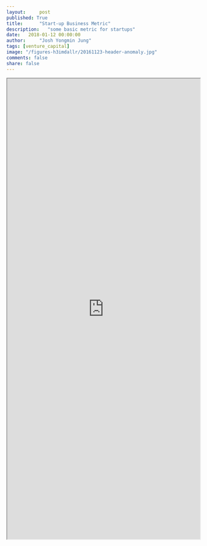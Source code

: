 ```yaml
---
layout:     post
published: True
title:      "Start-up Business Metric"
description:   "some basic metric for startups"
date:   2018-01-12 00:00:00
author:     "Josh Yongmin Jung"
tags: [venture_capital]
image: "/figures-h3imdallr/20161123-header-anomaly.jpg"
comments: false
share: false
---
```


<iframe width='100%' height='1200' src="https://docs.google.com/spreadsheets/d/e/2PACX-1vSm9DSKYT1idecZlZQ1SLQqi2RTWNWw3j-CxE5N9jLm9_ow_eYjjh91efNsmD6c5yML7dMIYqJUO3-g/pubhtml?gid=0&amp;single=true&amp;widget=true&amp;headers=false"></iframe>



<!-- | CATEGORY                     | METRIC/INDEX                                       | ABBV.      | NOTES                                                                                                                                                                                                                                                                                                                                                                                                                                                                                                                                                                                                              |
|------------------------------|----------------------------------------------------|------------|--------------------------------------------------------------------------------------------------------------------------------------------------------------------------------------------------------------------------------------------------------------------------------------------------------------------------------------------------------------------------------------------------------------------------------------------------------------------------------------------------------------------------------------------------------------------------------------------------------------------|
| Market                       | Total Addressable Market                           | TAM        | https://www.thebusinessplanshop.com/blog/en/entry/tam_sam_som                                                                                                                                                                                                                                                                                                                                                                                                                                                                                                                                                      |
|                              | Serviceable Available Market                       | SAM        |                                                                                                                                                                                                                                                                                                                                                                                                                                                                                                                                                                                                                    |
|                              | Serviceable Obtainable Market                      | SOM        |                                                                                                                                                                                                                                                                                                                                                                                                                                                                                                                                                                                                                    |
|                              | market share                                       |            |                                                                                                                                                                                                                                                                                                                                                                                                                                                                                                                                                                                                                    |
| P&L                          | Revenue                                            |            | beware of difference between REVENUE VS GMV                                                                                                                                                                                                                                                                                                                                                                                                                                                                                                                                                                        |
|                              | unearned revenue                                   |            |                                                                                                                                                                                                                                                                                                                                                                                                                                                                                                                                                                                                                    |
|                              | deferred revenue                                   |            |                                                                                                                                                                                                                                                                                                                                                                                                                                                                                                                                                                                                                    |
|                              | Monthly/Annual Recurring Revenue                   | MRR, ARR   | - recurring revenue =/= total revenue(which includes non-recurring revenue)- non-recurring fees:  hardware, setup, installation, professional services/ consulting agreements, bookings                                                                                                                                                                                                                                                                                                                                                                                                                            |
|                              | Gross Mechandize Value                             | GMV        | beware of difference between REVENUE VS GMV                                                                                                                                                                                                                                                                                                                                                                                                                                                                                                                                                                        |
|                              | Gross Margin                                       |            | net revenue - COGS                                                                                                                                                                                                                                                                                                                                                                                                                                                                                                                                                                                                 |
|                              | Contribution Margin 1                              |            | gross margin - variable costs                                                                                                                                                                                                                                                                                                                                                                                                                                                                                                                                                                                      |
|                              | Contribution Margin 2                              |            | contribution margin 1 - sales&margketing                                                                                                                                                                                                                                                                                                                                                                                                                                                                                                                                                                           |
|                              | Burn Rate                                          |            |                                                                                                                                                                                                                                                                                                                                                                                                                                                                                                                                                                                                                    |
|                              | Unit Economics                                     |            |                                                                                                                                                                                                                                                                                                                                                                                                                                                                                                                                                                                                                    |
| Engagement /1    | Downloads                                          |            | Void metric                                                                                                                                                                                                                                                                                                                                                                                                                                                                                                                                                                                                        |
|                              | Enrollment                                         |            | How many visitors become free or trial users, if you’re relying on one of these models to market the service.                                                                                                                                                                                                                                                                                                                                                                                                                                                                                                      |
|                              | Launch Rate                                        |            | The percentage of people who download the app, actually launch it, and create an account.                                                                                                                                                                                                                                                                                                                                                                                                                                                                                                                          |
|                              | Active User (Daily, Monthly)                       | DAU, MAU   | The percentage of users who’ve launched the application and use it on a daily and monthly basis: these are your daily active users (DAU) and monthly active users (MAU).                                                                                                                                                                                                                                                                                                                                                                                                                                           |
|                              | Growth(Month on Month, Year on Year)               | MoM        |                                                                                                                                                                                                                                                                                                                                                                                                                                                                                                                                                                                                                    |
|                              | Organic growth : Inorganic growth                  |            |                                                                                                                                                                                                                                                                                                                                                                                                                                                                                                                                                                                                                    |
| Engagement/2 | Churn                                              |            | # of churns during period / # of customers at the beginning of period                                                                                                                                                                                                                                                                                                                                                                                                                                                                                                                                              |
|                              | Retention                                          |            |                                                                                                                                                                                                                                                                                                                                                                                                                                                                                                                                                                                                                    |
|                              | Conversion Rate                                    |            |                                                                                                                                                                                                                                                                                                                                                                                                                                                                                                                                                                                                                    |
|                              | Cohort Retention                                   |            |                                                                                                                                                                                                                                                                                                                                                                                                                                                                                                                                                                                                                    |
|                              | Cohort Consistency                                 |            |                                                                                                                                                                                                                                                                                                                                                                                                                                                                                                                                                                                                                    |
|                              | Stickness                                          | DAU/MAU    | DAU/MAU                                                                                                                                                                                                                                                                                                                                                                                                                                                                                                                                                                                                            |
|                              | Time Spending (rate)                               |            |                                                                                                                                                                                                                                                                                                                                                                                                                                                                                                                                                                                                                    |
|                              | Uptime & reliability                               |            | How many users and customers leave in a given time period.                                                                                                                                                                                                                                                                                                                                                                                                                                                                                                                                                         |
|                              | Virality or Viral coefficient                      |            | - avg invitation rate x acceptance rate  e.g.  - existing users : 1,000 - each users send invitation on avg: 2 > # of uesrs invited: 2,000 - acceptance (the users that the service can consider as real user): 10% > aggregated # of user after viral loop: 1,000 + 1,000x2x0.1 = 1,200 >> viral coefficient: 2x10% = 0.2 or 200[new user by referral]/1,000[original users] = 0.2                                                                                                                                                                                                                                |
| Engagement/3  | Percentage of paying users                         |            |                                                                                                                                                                                                                                                                                                                                                                                                                                                                                                                                                                                                                    |
|                              | Average revenue per user (Monthly)                 | ARPU       |                                                                                                                                                                                                                                                                                                                                                                                                                                                                                                                                                                                                                    |
|                              | Average Revenue Per Paid User (Monthly)            | ARPPU      |                                                                                                                                                                                                                                                                                                                                                                                                                                                                                                                                                                                                                    |
|                              | Customer Acquisition Cost                          | CAC        |                                                                                                                                                                                                                                                                                                                                                                                                                                                                                                                                                                                                                    |
|                              | Cost per Thousand                                  | CPM        |                                                                                                                                                                                                                                                                                                                                                                                                                                                                                                                                                                                                                    |
|                              | Click Through Rate                                 | CTR        | click/impression                                                                                                                                                                                                                                                                                                                                                                                                                                                                                                                                                                                                   |
|                              | Cost Per Install                                   | CPI        |                                                                                                                                                                                                                                                                                                                                                                                                                                                                                                                                                                                                                    |
|                              | Customer Lifetime Value                            | LTV or CLV |                                                                                                                                                                                                                                                                                                                                                                                                                                                                                                                                                                                                                    |
|                              | LTV/CAC                                            |            | - Revenue per customer (per month) = average order value multiplied by the number of orders.- Contribution margin per customer (per month) = revenue from customer minus variable costs associated with a customer. Variable costs include selling, administrative and any operational costs associated with serving the customer.- Avg. life span of customer (in months) = 1 / by your monthly churn.>> LTV = Contribution margin from customer multiplied by the average lifespan of customer. *** in-depth article http://tomtunguz.com/challenge-of-cac-ltv/  ,  http://tomtunguz.com/netsuite-key-metric/ ** |
|                              | Payback Period                                     |            |                                                                                                                                                                                                                                                                                                                                                                                                                                                                                                                                                                                                                    |
|                              | Cutomer Concentration Rate; Whales Curve; Skewness |            | Customer concentration is defined as the revenue of your largest customer or handful of customers relative to total revenue, with both revenues reflecting the same time period. So if your largest customers pay you $2M/year and your total revenue is $20M/year, the concentration of your largest customer is 10%.                                                                                                                                                                                                                                                                                             |
| ETC                          | Network effect                                     |            |                                                                                                                                                                                                                                                                                                                                                                                                                                                                                                                                                                                                                    |
|                              | Sales cycle                                        |            |                                                                                                                                                                                                                                                                                                                                                                                                                                                                                                                                                                                                                    |
|                              | Sales unit economics per sales person              |            |                                                                                                                                                                                                                                                                                                                                                                                                                                                                                                                                                                                                                    |
|                              |                                                    |            |                                                                                                                                                                                                                                                                                                                                                                                                                                                                                                                                                                                                                    |
|                              |                                                    |            |                                                                                                                                                                                                                                                                                                                                                                                                                                                                                                                                                                                                                    |
| MARKET PLACE                 |                                                    |            |                                                                                                                                                                                                                                                                                                                                                                                                                                                                                                                                                                                                                    |
| Scale                        | Gross merchansdise value                           |            |                                                                                                                                                                                                                                                                                                                                                                                                                                                                                                                                                                                                                    |
|                              | Net revenue                                        |            |                                                                                                                                                                                                                                                                                                                                                                                                                                                                                                                                                                                                                    |
|                              |                                                    |            |                                                                                                                                                                                                                                                                                                                                                                                                                                                                                                                                                                                                                    |
| Margin                       | Gross margin                                       |            | net revenue - COGS                                                                                                                                                                                                                                                                                                                                                                                                                                                                                                                                                                                                 |
|                              | Contribution margin 1                              |            | gross margin - variable costs                                                                                                                                                                                                                                                                                                                                                                                                                                                                                                                                                                                      |
|                              | Contribution margin 2                              |            | contribution margin 1 - sales&margketing                                                                                                                                                                                                                                                                                                                                                                                                                                                                                                                                                                           |
|                              |                                                    |            |                                                                                                                                                                                                                                                                                                                                                                                                                                                                                                                                                                                                                    |
| Momentum                     | Growth                                             | MoM, YoY   |                                                                                                                                                                                                                                                                                                                                                                                                                                                                                                                                                                                                                    |
|                              | Seasonality                                        |            |                                                                                                                                                                                                                                                                                                                                                                                                                                                                                                                                                                                                                    |
|                              | Market share                                       |            |                                                                                                                                                                                                                                                                                                                                                                                                                                                                                                                                                                                                                    |
|                              |                                                    |            |                                                                                                                                                                                                                                                                                                                                                                                                                                                                                                                                                                                                                    |
| Activity                     | Liquidity                                          |            |                                                                                                                                                                                                                                                                                                                                                                                                                                                                                                                                                                                                                    |
|                              | Average order value                                |            |                                                                                                                                                                                                                                                                                                                                                                                                                                                                                                                                                                                                                    |
|                              | Items per basket                                   |            |                                                                                                                                                                                                                                                                                                                                                                                                                                                                                                                                                                                                                    |
|                              | Stock keeping unit                                 | SKU        |                                                                                                                                                                                                                                                                                                                                                                                                                                                                                                                                                                                                                    |
|                              |                                                    |            |                                                                                                                                                                                                                                                                                                                                                                                                                                                                                                                                                                                                                    |
| Engagement                   | Message                                            |            |                                                                                                                                                                                                                                                                                                                                                                                                                                                                                                                                                                                                                    |
|                              | Net promoter score                                 | NPS        |                                                                                                                                                                                                                                                                                                                                                                                                                                                                                                                                                                                                                    |
|                              |                                                    |            |                                                                                                                                                                                                                                                                                                                                                                                                                                                                                                                                                                                                                    |
| Retention                    | Cohorts                                            |            |                                                                                                                                                                                                                                                                                                                                                                                                                                                                                                                                                                                                                    |
|                              | Repeat orders                                      |            |                                                                                                                                                                                                                                                                                                                                                                                                                                                                                                                                                                                                                    |
|                              | Cohort consistency                                 |            |                                                                                                                                                                                                                                                                                                                                                                                                                                                                                                                                                                                                                    |
|                              |                                                    |            |                                                                                                                                                                                                                                                                                                                                                                                                                                                                                                                                                                                                                    |
| Concentration                | Whale curve                                        |            |                                                                                                                                                                                                                                                                                                                                                                                                                                                                                                                                                                                                                    |
|                              | Sector/Geo/Product concentration                   |            |                                                                                                                                                                                                                                                                                                                                                                                                                                                                                                                                                                                                                    |
|                              | Fragmentation                                      |            |                                                                                                                                                                                                                                                                                                                                                                                                                                                                                                                                                                                                                    |
|                              |                                                    |            |                                                                                                                                                                                                                                                                                                                                                                                                                                                                                                                                                                                                                    |
| Acquisition                  | Customer acquisition cost                          | CAC        |                                                                                                                                                                                                                                                                                                                                                                                                                                                                                                                                                                                                                    |
|                              | Channel scalability                                |            |                                                                                                                                                                                                                                                                                                                                                                                                                                                                                                                                                                                                                    |
|                              | Channel mix                                        |            | 채널별 retention, cac, cpa                                                                                                                                                                                                                                                                                                                                                                                                                                                                                                                                                                                         |
|                              | Cost per action ; Pay per affiliation              | CPA;PPA    |                                                                                                                                                                                                                                                                                                                                                                                                                                                                                                                                                                                                                    |
|                              |                                                    |            |                                                                                                                                                                                                                                                                                                                                                                                                                                                                                                                                                                                                                    |
| ROI                          | Customer Lifetime Value                            | CTV; LTV   |                                                                                                                                                                                                                                                                                                                                                                                                                                                                                                                                                                                                                    |
|                              | LTV/CAC                                            |            |                                                                                                                                                                                                                                                                                                                                                                                                                                                                                                                                                                                                                    |
|                              | unit economics                                     |            |                                                                                                                                                                                                                                                                                                                                                                                                                                                                                                                                                                                                                    |
|                              |                                                    |            |                                                                                                                                                                                                                                                                                                                                                                                                                                                                                                                                                                                                                    |
| CASH                         | Brun rate                                          |            |                                                                                                                                                                                                                                                                                                                                                                                                                                                                                                                                                                                                                    |
|                              |                                                    |            |                                                                                                                                                                                                                                                                                                                                                                                                                                                                                                                                                                                                                    |
| ETC                          | Sell-Through-Rate                                  |            |                                                                                                                                                                                                                                                                                                                                                                                                                                                                                                                                                                                                                    |
|                              | Inventory Turns                                    |            |                                                                                                                                                                                                                                                                                                                                                                                                                                                                                                                                                                                                                    |
|                              | Upselling                                          |            |                                                                                                                                                                                                                                                                                                                                                                                                                                                                                                                                                                                                                    |
|                              | Cross selling                                      |            |                                                                                                                                                                                                                                                                                                                                                                                                                                                                                                                                                                                                                    |
|                              | Economics of Scale                                 |            |                                                                                                                                                                                                                                                                                                                                                                                                                                                                                                                                                                                                                    | -->
